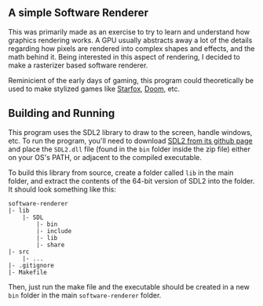 ## A simple Software Renderer

This was primarily made as an exercise to try to learn and understand how graphics rendering works. A GPU usually abstracts away a lot of the details regarding how pixels are rendered into complex shapes and effects, and the math behind it. Being interested in this aspect of rendering, I decided to make a rasterizer based software renderer.

Reminicient of the early days of gaming, this program could theoretically be used to make stylized games like [Starfox](https://en.wikipedia.org/wiki/Star_Fox_%281993_video_game%29), [Doom](https://en.wikipedia.org/wiki/Doom_(1993_video_game)), etc.

## Building and Running

This program uses the SDL2 library to draw to the screen, handle windows, etc. To run the program, you'll need to download [SDL2 from its github page](https://github.com/libsdl-org/SDL/releases/) and place the `SDL2.dll` file (found in the `bin` folder inside the zip file) either on your OS's PATH, or adjacent to the compiled executable.

To build this library from source, create a folder called `lib` in the main folder, and extract the contents of the 64-bit version of SDL2 into the folder. It should look something like this:
```
software-renderer
|- lib
    |- SDL
        |- bin
        |- include
        |- lib
        |- share
|- src 
    |- ...
|- .gitignore
|- Makefile
```

Then, just run the make file and the executable should be created in a new `bin` folder in the main `software-renderer` folder.
